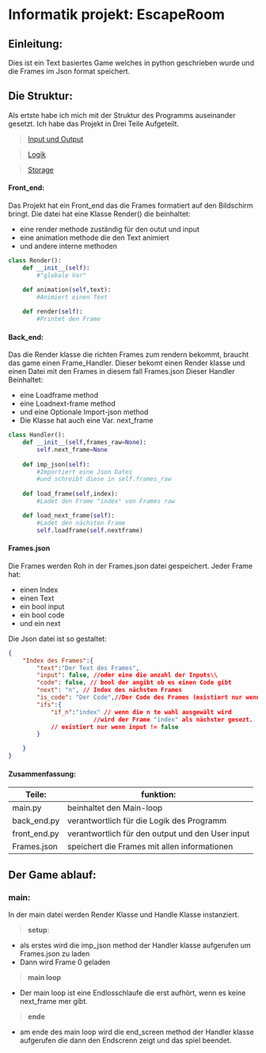# Informatik projekt: EscapeRoom

## Einleitung:
Dies ist ein Text basiertes Game welches in
python geschrieben wurde und die Frames im Json format speichert.


## Die Struktur:
Als ertste habe ich mich mit der Struktur des Programms auseinander
gesetzt. Ich habe das Projekt in Drei Teile Aufgeteilt. 
> [Input und Output](front_end.py)

> [Logik](back_end.py)

> [Storage](Frames.json)

#### Front_end:
Das Projekt hat ein Front_end das die Frames formatiert auf den Bildschirm
bringt. Die datei hat eine Klasse Render() die beinhaltet:

- eine render methode zuständig für den outut und input 
- eine animation methode die den Text animiert
- und andere interne methoden

```python
class Render():
    def __init__(self):
        #"globale Var"

    def animation(self,text):
        #Animiert einen Text
    
    def render(self):
        #Printet den Frame
```

#### Back_end:
Das die Render klasse die richten Frames zum rendern bekommt,
braucht das game einen Frame_Handler.
Dieser bekomt einen Render klasse und einen Datei mit den Frames in diesem fall Frames.json
Dieser Handler Beinhaltet:
- eine Loadframe method
- eine Loadnext-frame method
- und eine Optionale Import-json method
- Die Klasse hat auch eine Var. next_frame

```python
class Handler():
    def __init__(self,frames_raw=None):
        self.next_frame=None
    
    def imp_json(self):
        #Importiert eine Json Datei
        #und schreibt diese in self.frames_raw
    
    def load_frame(self,index):
        #Ladet den Frame "index" von Frames raw

    def load_next_frame(self):
        #Ladet den nächsten Frame
        self.loadframe(self.nextframe)
```

#### Frames.json
Die Frames werden Roh in der Frames.json datei gespeichert.
Jeder Frame hat:
- einen Index
- einen Text
- ein bool input
- ein bool code
- und ein next

Die Json datei ist so gestaltet:

```json
{
    "Index des Frames":{
        "text":"Der Text des Frames",
        "input": false, //oder eine die anzahl der Inputs\\
        "code": false, // bool der angibt ob es einen Code gibt
        "next": "n", // Index des nächsten Frames
        "is_code": "Der Code",//Der Code des Frames (existiert nur wenn code != false)
        "ifs":{
            "if_n":"index" // wenn die n te wahl ausgewält wird
                        //wird der Frame "index" als nächster gesezt.
            // existiert nur wenn input != false
        }

    }
}
```

#### Zusammenfassung:
| Teile:| funktion:|
|---|---|
|main.py| beinhaltet den Main-loop|
|back_end.py|verantwortlich für die Logik des Programm|
|front_end.py|verantwortlich für den output und den User input|
|Frames.json|speichert die Frames mit allen informationen|

## Der Game ablauf:
### main:
In der main datei werden Render Klasse und Handle Klasse instanziert.
> **setup**:
- als erstes wird die imp_json method der Handler klasse aufgerufen
um Frames.json zu laden
- Dann wird Frame 0 geladen
> **main loop**
- Der main loop ist eine Endlosschlaufe die erst aufhört, wenn es keine next_frame mer gibt.
> **ende**
- am ende des main loop wird die end_screen method
der Handler klasse aufgerufen die dann den Endscrenn zeigt und das spiel beendet.

